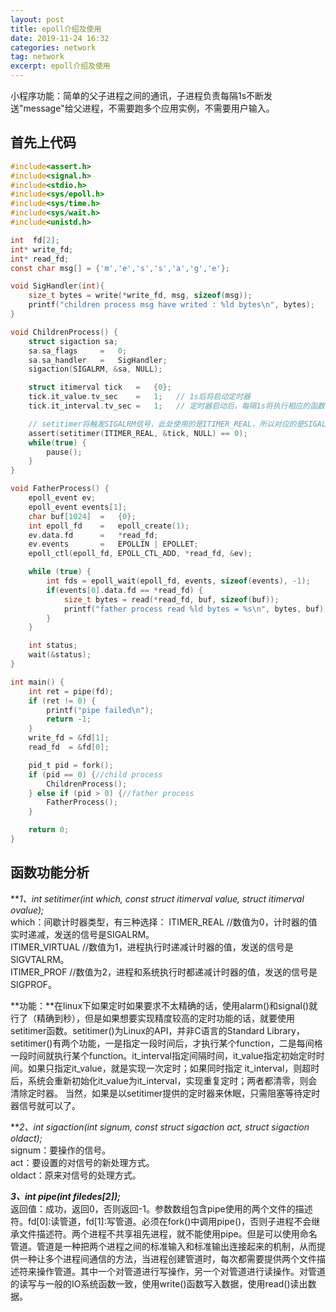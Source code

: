 ```yaml
---
layout: post
title: epoll介绍及使用
date: 2019-11-24 16:32
categories: network
tag: network
excerpt: epoll介绍及使用
---
```


小程序功能：简单的父子进程之间的通讯，子进程负责每隔1s不断发送"message"给父进程，不需要跑多个应用实例，不需要用户输入。

## 首先上代码
```c
#include<assert.h>
#include<signal.h>
#include<stdio.h>
#include<sys/epoll.h>
#include<sys/time.h>
#include<sys/wait.h>
#include<unistd.h>

int  fd[2];
int* write_fd;
int* read_fd;
const char msg[] = {'m','e','s','s','a','g','e'};

void SigHandler(int){
    size_t bytes = write(*write_fd, msg, sizeof(msg));
    printf("children process msg have writed : %ld bytes\n", bytes);
}

void ChildrenProcess() {
    struct sigaction sa;
    sa.sa_flags     =   0;
    sa.sa_handler   =   SigHandler;
    sigaction(SIGALRM, &sa, NULL);

    struct itimerval tick   =   {0};
    tick.it_value.tv_sec    =   1;   // 1s后将启动定时器
    tick.it_interval.tv_sec =   1;   // 定时器启动后，每隔1s将执行相应的函数

    // setitimer将触发SIGALRM信号，此处使用的是ITIMER_REAL，所以对应的是SIGALRM信号
    assert(setitimer(ITIMER_REAL, &tick, NULL) == 0);
    while(true) {
        pause();
    }
}

void FatherProcess() {
    epoll_event ev;
    epoll_event events[1];
    char buf[1024]  =   {0};
    int epoll_fd    =   epoll_create(1);
    ev.data.fd      =   *read_fd;
    ev.events       =   EPOLLIN | EPOLLET;
    epoll_ctl(epoll_fd, EPOLL_CTL_ADD, *read_fd, &ev);

    while (true) {
        int fds = epoll_wait(epoll_fd, events, sizeof(events), -1);
        if(events[0].data.fd == *read_fd) {
            size_t bytes = read(*read_fd, buf, sizeof(buf));
            printf("father process read %ld bytes = %s\n", bytes, buf);
        }
    }

    int status;
    wait(&status);
}

int main() {
    int ret = pipe(fd);
    if (ret != 0) {
        printf("pipe failed\n");
        return -1;
    }
    write_fd = &fd[1];
    read_fd  = &fd[0];

    pid_t pid = fork();
    if (pid == 0) {//child process
        ChildrenProcess();
    } else if (pid > 0) {//father process
        FatherProcess();
    }

    return 0;
}
```


## 函数功能分析  

***1、int setitimer(int which, const struct itimerval *value, struct itimerval *ovalue);***    
which：间歇计时器类型，有三种选择： 
ITIMER_REAL //数值为0，计时器的值实时递减，发送的信号是SIGALRM。  
ITIMER_VIRTUAL //数值为1，进程执行时递减计时器的值，发送的信号是SIGVTALRM。  
ITIMER_PROF //数值为2，进程和系统执行时都递减计时器的值，发送的信号是SIGPROF。  

**功能：**在linux下如果定时如果要求不太精确的话，使用alarm()和signal()就行了（精确到秒），但是如果想要实现精度较高的定时功能的话，就要使用setitimer函数。setitimer()为Linux的API，并非C语言的Standard Library，setitimer()有两个功能，一是指定一段时间后，才执行某个function，二是每间格一段时间就执行某个function。it_interval指定间隔时间，it_value指定初始定时时间。如果只指定it_value，就是实现一次定时；如果同时指定 it_interval，则超时后，系统会重新初始化it_value为it_interval，实现重复定时；两者都清零，则会清除定时器。 当然，如果是以setitimer提供的定时器来休眠，只需阻塞等待定时器信号就可以了。  

***2、int sigaction(int signum, const struct sigaction *act, struct sigaction *oldact);***    
signum：要操作的信号。  
act：要设置的对信号的新处理方式。  
oldact：原来对信号的处理方式。  

***3、int pipe(int filedes[2]);***    
返回值：成功，返回0，否则返回-1。参数数组包含pipe使用的两个文件的描述符。fd[0]:读管道，fd[1]:写管道。必须在fork()中调用pipe()，否则子进程不会继承文件描述符。两个进程不共享祖先进程，就不能使用pipe。但是可以使用命名管道。管道是一种把两个进程之间的标准输入和标准输出连接起来的机制，从而提供一种让多个进程间通信的方法，当进程创建管道时，每次都需要提供两个文件描述符来操作管道。其中一个对管道进行写操作，另一个对管道进行读操作。对管道的读写与一般的IO系统函数一致，使用write()函数写入数据，使用read()读出数据。




